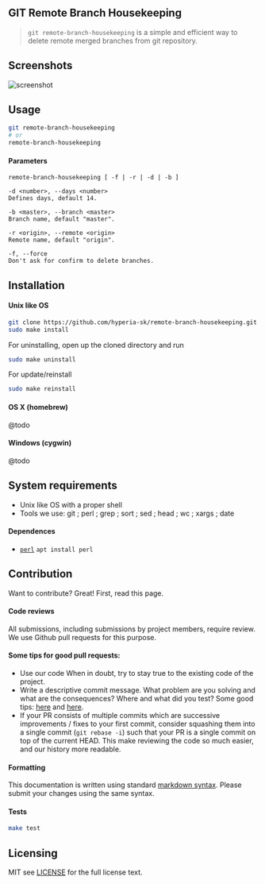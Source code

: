 ## GIT Remote Branch Housekeeping

> `git remote-branch-housekeeping` is a simple and efficient way to delete remote merged branches from git repository.

## Screenshots

![screenshot](https://user-images.githubusercontent.com/6382002/28468955-f327d632-6e34-11e7-8848-753c94dbc644.png)

## Usage

```bash
git remote-branch-housekeeping
# or 
remote-branch-housekeeping
```

#### Parameters
```
remote-branch-housekeeping [ -f | -r | -d | -b ]

-d <number>, --days <number>
Defines days, default 14.

-b <master>, --branch <master>
Branch name, default "master".

-r <origin>, --remote <origin>
Remote name, default "origin".

-f, --force
Don't ask for confirm to delete branches.
```

## Installation

#### Unix like OS

```bash
git clone https://github.com/hyperia-sk/remote-branch-housekeeping.git && cd remote-branch-housekeeping
sudo make install
```

For uninstalling, open up the cloned directory and run

```bash
sudo make uninstall
```

For update/reinstall

```bash
sudo make reinstall
```

#### OS X (homebrew)

@todo

#### Windows (cygwin)

@todo


## System requirements

* Unix like OS with a proper shell
* Tools we use: git ; perl ; grep ; sort ; sed ; head ; wc ; xargs ; date


#### Dependences

* [`perl`](https://www.perl.org/get.html) `apt install perl`

## Contribution 

Want to contribute? Great! First, read this page.

#### Code reviews

All submissions, including submissions by project members, require review. 
We use Github pull requests for this purpose.

#### Some tips for good pull requests:
* Use our code
  When in doubt, try to stay true to the existing code of the project.
* Write a descriptive commit message. What problem are you solving and what
  are the consequences? Where and what did you test? Some good tips:
  [here](http://robots.thoughtbot.com/5-useful-tips-for-a-better-commit-message)
  and [here](https://www.kernel.org/doc/Documentation/SubmittingPatches).
* If your PR consists of multiple commits which are successive improvements /
  fixes to your first commit, consider squashing them into a single commit
  (`git rebase -i`) such that your PR is a single commit on top of the current
  HEAD. This make reviewing the code so much easier, and our history more
  readable.

#### Formatting

This documentation is written using standard [markdown syntax](https://help.github.com/articles/markdown-basics/). Please submit your changes using the same syntax.

#### Tests

```bash
make test
```

## Licensing
MIT see [LICENSE][] for the full license text.

   [read this page]: https://github.com/hyperia-sk/remote-branch-housekeeping/blob/master/CONTRIBUTING.md
   [landing page]: https://github.com/hyperia-sk/remote-branch-housekeeping
   [LICENSE]: https://github.com/hyperia-sk/remote-branch-housekeeping/blob/master/LICENSE.txt
